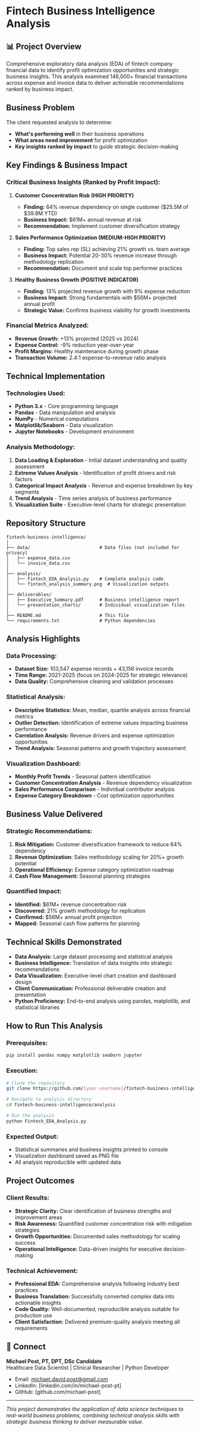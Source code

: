 # Fintech Business Intelligence Analysis

## 📊 Project Overview

Comprehensive exploratory data analysis (EDA) of fintech company financial data to identify profit optimization opportunities and strategic business insights. This analysis examined 146,000+ financial transactions across expense and invoice data to deliver actionable recommendations ranked by business impact.

## Business Problem

The client requested analysis to determine:
- **What's performing well** in their business operations
- **What areas need improvement** for profit optimization
- **Key insights ranked by impact** to guide strategic decision-making

## Key Findings & Business Impact

### Critical Business Insights (Ranked by Profit Impact):

1. **Customer Concentration Risk (HIGH PRIORITY)**
   - **Finding:** 64% revenue dependency on single customer ($25.5M of $39.8M YTD)
   - **Business Impact:** $61M+ annual revenue at risk
   - **Recommendation:** Implement customer diversification strategy

2. **Sales Performance Optimization (MEDIUM-HIGH PRIORITY)**
   - **Finding:** Top sales rep (SL) achieving 21% growth vs. team average
   - **Business Impact:** Potential 20-30% revenue increase through methodology replication
   - **Recommendation:** Document and scale top performer practices

3. **Healthy Business Growth (POSITIVE INDICATOR)**
   - **Finding:** 13% projected revenue growth with 9% expense reduction
   - **Business Impact:** Strong fundamentals with $56M+ projected annual profit
   - **Strategic Value:** Confirms business viability for growth investments

### Financial Metrics Analyzed:
- **Revenue Growth:** +13% projected (2025 vs 2024)
- **Expense Control:** -9% reduction year-over-year
- **Profit Margins:** Healthy maintenance during growth phase
- **Transaction Volume:** 2.4:1 expense-to-revenue ratio analysis

## Technical Implementation

### Technologies Used:
- **Python 3.x** - Core programming language
- **Pandas** - Data manipulation and analysis
- **NumPy** - Numerical computations
- **Matplotlib/Seaborn** - Data visualization
- **Jupyter Notebooks** - Development environment

### Analysis Methodology:
1. **Data Loading & Exploration** - Initial dataset understanding and quality assessment
2. **Extreme Values Analysis** - Identification of profit drivers and risk factors
3. **Categorical Impact Analysis** - Revenue and expense breakdown by key segments
4. **Trend Analysis** - Time series analysis of business performance
5. **Visualization Suite** - Executive-level charts for strategic presentation

## Repository Structure

```
fintech-business-intelligence/
│
├── data/                          # Data files (not included for privacy)
│   ├── expense_data.csv
│   └── invoice_data.csv
│
├── analysis/
│   ├── Fintech_EDA_Analysis.py    # Complete analysis code
│   └── fintech_analysis_summary.png  # Visualization outputs
│
├── deliverables/
│   ├── Executive_Summary.pdf      # Business intelligence report
│   └── presentation_charts/       # Individual visualization files
│
├── README.md                      # This file
└── requirements.txt               # Python dependencies
```

## Analysis Highlights

### Data Processing:
- **Dataset Size:** 103,547 expense records + 43,156 invoice records
- **Time Range:** 2021-2025 (focus on 2024-2025 for strategic relevance)
- **Data Quality:** Comprehensive cleaning and validation processes

### Statistical Analysis:
- **Descriptive Statistics:** Mean, median, quartile analysis across financial metrics
- **Outlier Detection:** Identification of extreme values impacting business performance
- **Correlation Analysis:** Revenue drivers and expense optimization opportunities
- **Trend Analysis:** Seasonal patterns and growth trajectory assessment

### Visualization Dashboard:
- **Monthly Profit Trends** - Seasonal pattern identification
- **Customer Concentration Analysis** - Revenue dependency visualization
- **Sales Performance Comparison** - Individual contributor analysis
- **Expense Category Breakdown** - Cost optimization opportunities

## Business Value Delivered

### Strategic Recommendations:
1. **Risk Mitigation:** Customer diversification framework to reduce 64% dependency
2. **Revenue Optimization:** Sales methodology scaling for 20%+ growth potential
3. **Operational Efficiency:** Expense category optimization roadmap
4. **Cash Flow Management:** Seasonal planning strategies

### Quantified Impact:
- **Identified:** $61M+ revenue concentration risk
- **Discovered:** 21% growth methodology for replication
- **Confirmed:** $56M+ annual profit projection
- **Mapped:** Seasonal cash flow patterns for planning

## Technical Skills Demonstrated

- **Data Analysis:** Large dataset processing and statistical analysis
- **Business Intelligence:** Translation of data insights into strategic recommendations
- **Data Visualization:** Executive-level chart creation and dashboard design
- **Client Communication:** Professional deliverable creation and presentation
- **Python Proficiency:** End-to-end analysis using pandas, matplotlib, and statistical libraries

## How to Run This Analysis

### Prerequisites:
```bash
pip install pandas numpy matplotlib seaborn jupyter
```

### Execution:
```bash
# Clone the repository
git clone https://github.com/[your-username]/fintech-business-intelligence.git

# Navigate to analysis directory
cd fintech-business-intelligence/analysis

# Run the analysis
python Fintech_EDA_Analysis.py
```

### Expected Output:
- Statistical summaries and business insights printed to console
- Visualization dashboard saved as PNG file
- All analysis reproducible with updated data

## Project Outcomes

### Client Results:
- **Strategic Clarity:** Clear identification of business strengths and improvement areas
- **Risk Awareness:** Quantified customer concentration risk with mitigation strategies
- **Growth Opportunities:** Documented sales methodology for scaling success
- **Operational Intelligence:** Data-driven insights for executive decision-making

### Technical Achievement:
- **Professional EDA:** Comprehensive analysis following industry best practices
- **Business Translation:** Successfully converted complex data into actionable insights
- **Code Quality:** Well-documented, reproducible analysis suitable for production use
- **Client Satisfaction:** Delivered premium-quality analysis meeting all requirements

## 🔗 Connect

**Michael Post, PT, DPT, DSc Candidate**  
Healthcare Data Scientist | Clinical Researcher | Python Developer

- Email: michael.david.post@gmail.com
- LinkedIn: [linkedin.com/in/michael-post-pt]
- GitHub: [github.com/michael-post]

---

*This project demonstrates the application of data science techniques to real-world business problems, combining technical analysis skills with strategic business thinking to deliver measurable value.*
